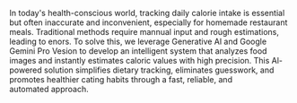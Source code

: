In today's health-conscious world, tracking daily calorie intake is essential but often inaccurate and inconvenient, especially for homemade restaurant meals. Traditional methods require mannual input and rough estimations, leading to enors. To solve this, we leverage Generative Al and Google Gemini Pro Vesion to develop an intelligent system that analyzes food images and instantly estimates caloric values with high precision. This Al-powered solution simplifies dietary tracking, eliminates guesswork, and promotes healthier cating habits through a fast, reliable, and automated approach.
